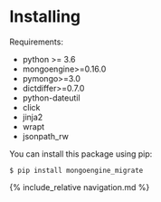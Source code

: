 # Installing

Requirements:

* python >= 3.6
* mongoengine>=0.16.0
* pymongo>=3.0
* dictdiffer>=0.7.0
* python-dateutil
* click
* jinja2
* wrapt
* jsonpath_rw

You can install this package using pip: 

```console
$ pip install mongoengine_migrate
```

{% include_relative navigation.md %}